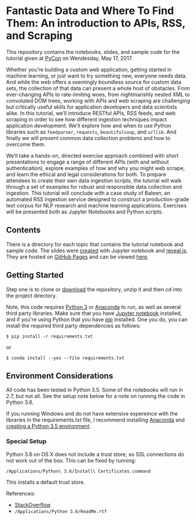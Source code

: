 # Fantastic Data and Where To Find Them: An introduction to APIs, RSS, and Scraping

This repository contains the notebooks, slides, and sample code for the tutorial given at [PyCon](https://us.pycon.org/2017/) on Wendesday, May 17, 2017.

Whether you’re building a custom web application, getting started in machine learning, or just want to try something new, everyone needs data. And while the web offers a seemingly boundless source for custom data sets, the collection of that data can present a whole host of obstacles. From ever-changing APIs to rate-limiting woes, from nightmarishly nested XML to convoluted DOM trees, working with APIs and web scraping are challenging but critically useful skills for application developers and data scientists alike. In this tutorial, we’ll introduce RESTful APIs, RSS feeds, and web scraping in order to see how different ingestion techniques impact application development. We’ll explore how and when to use Python libraries such as `feedparser`, `requests`, `beautifulsoup`, and `urllib`. And finally we will present common data collection problems and how to overcome them.

We’ll take a hands-on, directed exercise approach combined with short presentations to engage a range of different APIs (with and without authentication), explore examples of how and why you might web scrape, and learn the ethical and legal considerations for both. To prepare attendees to create their own data ingestion scripts, the tutorial will walk through a set of examples for robust and responsible data collection and ingestion. This tutorial will conclude with a case study of Baleen, an automated RSS ingestion service designed to construct a production-grade text corpus for NLP research and machine learning applications. Exercises will be presented both as Jupyter Notebooks and Python scripts.

## Contents

There is a directory for each topic that contains the tutorial notebook and sample code. The slides were [created](http://echorand.me/presentation-slides-with-jupyter-notebook.html) with Jupyter notebook and [reveal.js](https://github.com/hakimel/reveal.js/). They are hosted on [GitHub Pages](https://pages.github.com/) and can be viewed [here](https://nd1.github.io/pycon_2017/).

## Getting Started

Step one is to clone or [download](https://github.com/nd1/pycon_2017/archive/master.zip) the repository, unzip it and then cd into the project directory.

Note, this code requires [Python 3](https://www.python.org/downloads/) or [Anaconda](https://www.continuum.io/downloads) to run, as well as several third party libraries. Make sure that you have [Jupyter notebook](http://jupyter.readthedocs.io/en/latest/install.html) installed, and if you're using Python that you have [pip](https://pip.pypa.io/en/stable/installing/) installed.  One you do, you can install the required third party dependencies as follows:

```
$ pip install -r requirements.txt
```

or

```
$ conda install --yes --file requirements.txt
```

## Environment Considerations

All code has been tested in Python 3.5. Some of the notebooks will run in 2.7, but not all. See the setup note below for a note on running the code in Python 3.6.

If you running Windows and do not have extensive expereince with the libraries in the requirements.txt file, I recommend installing [Anaconda](https://www.continuum.io/downloads) and [creating a Python 3.5 environment](https://conda.io/docs/py2or3.html#create-a-python-3-5-environment). 

### Special Setup

Python 3.6 on OS X does not include a trust store, so SSL connections do not work out of the box. This can be fixed by running:

`/Applications/Python\ 3.6/Install\ Certificates.command`

This installs a default trust store.

References:
* [StackOverflow](http://stackoverflow.com/questions/27835619/ssl-certificate-verify-failed-error)
* `/Applications/Python 3.6/ReadMe.rtf`
